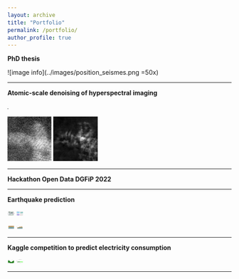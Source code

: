 ```yaml
---
layout: archive
title: "Portfolio"
permalink: /portfolio/
author_profile: true
---
```


**PhD thesis**

![image info](../images/position_seismes.png =50x)

***

**Atomic-scale denoising of hyperspectral imaging**

<img 
  src="../images/exemple_debruitage.png" 
  alt="Example of a parameter tuning for image denoising"
  title="Example of a parameter tuning for image denoising" 
  height=1/>

<img 
  src="../images/image_bruitee.PNG" 
  alt="A noisy hyperspectral image"
  title="A noisy hyperspectral image" 
  height=100/>
<img 
  src="../images/image_debruitee.PNG" 
  alt="A denoised hyperspectral image"
  title="A denoised hyperspectral image" 
  height=100/>

***

**Hackathon Open Data DGFiP 2022**

***

**Earthquake prediction**

<img 
  src="../images/position_seismes.png" 
  alt="Earthquake location"
  title="Earthquake location" 
  height=10/>
<img 
  src="../images/histogrammes.png" 
  alt="Earthquake histograms"
  title="Earthquake histograms" 
  height=10/>

<img 
  src="../images/seismes_par_tranche_magn_p.png" 
  alt="Percent of earthquakes by magnitude"
  title="Percent of earthquakes by magnitude" 
  height=10/>
<img 
  src="../images/seismes_par_tranche_magn.png" 
  alt="Number of earthquakes by magnitude"
  title="Number of earthquakes by magnitude" 
  height=10/>

***

**Kaggle competition to predict electricity consumption**

<img 
  src="../images/x22.png" 
  alt="Example of a time series of electricity consumption"
  title="Example of a time series of electricity consumption" 
  height=10/>
<img 
  src="../images/x22_gam.png" 
  alt="An example of a prediction of an electricity consumption with a  GAM model"
  title="An example of a prediction of an electricity consumption with a  GAM model" 
  height=10/>

***

